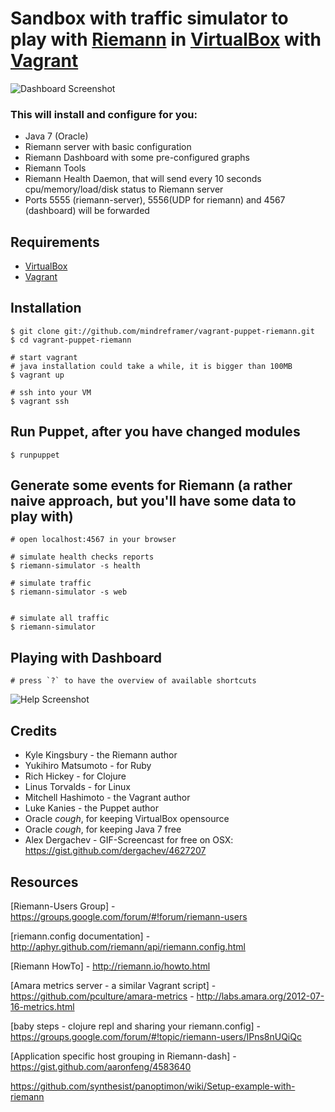 # Sandbox with traffic simulator to play with [Riemann] in [VirtualBox] with [Vagrant]



![Dashboard Screenshot](https://raw.github.com/mindreframer/vagrant-puppet-riemann/master/pics/dashboard_screenshot.png)


### This will install and configure for you:

  - Java 7 (Oracle)
  - Riemann server with basic configuration
  - Riemann Dashboard with some pre-configured graphs
  - Riemann Tools
  - Riemann Health Daemon, that will send every 10 seconds cpu/memory/load/disk status to Riemann server
  - Ports 5555 (riemann-server), 5556(UDP for riemann) and 4567 (dashboard) will be forwarded



## Requirements
  - [VirtualBox]
  - [Vagrant]


## Installation

    $ git clone git://github.com/mindreframer/vagrant-puppet-riemann.git
    $ cd vagrant-puppet-riemann

    # start vagrant
    # java installation could take a while, it is bigger than 100MB
    $ vagrant up

    # ssh into your VM
    $ vagrant ssh


## Run Puppet, after you have changed modules

    $ runpuppet

## Generate some events for Riemann (a rather naive approach, but you'll have some data to play with)
    # open localhost:4567 in your browser

    # simulate health checks reports
    $ riemann-simulator -s health

    # simulate traffic
    $ riemann-simulator -s web


    # simulate all traffic
    $ riemann-simulator


## Playing with Dashboard

    # press `?` to have the overview of available shortcuts

![Help Screenshot](https://raw.github.com/mindreframer/vagrant-puppet-riemann/master/pics/help_screenshot.png)


## Credits

  - Kyle Kingsbury - the Riemann author
  - Yukihiro Matsumoto - for Ruby
  - Rich Hickey - for Clojure
  - Linus Torvalds - for Linux
  - Mitchell Hashimoto - the Vagrant author
  - Luke Kanies - the Puppet author
  - Oracle *cough*, for keeping VirtualBox opensource
  - Oracle *cough*, for keeping Java 7 free
  - Alex Dergachev - GIF-Screencast for free on OSX: https://gist.github.com/dergachev/4627207


[Vagrant]: http://vagrantup.com
[VirtualBox]: https://www.virtualbox.org/
[Riemann]: http://riemann.io



## Resources

  [Riemann-Users Group]
    - https://groups.google.com/forum/#!forum/riemann-users

  [riemann.config documentation]
    - http://aphyr.github.com/riemann/api/riemann.config.html

  [Riemann HowTo]
    - http://riemann.io/howto.html

  [Amara metrics server - a similar Vagrant script]
    - https://github.com/pculture/amara-metrics
    - http://labs.amara.org/2012-07-16-metrics.html

  [baby steps - clojure repl and sharing your riemann.config]
    - https://groups.google.com/forum/#!topic/riemann-users/IPns8nUQiQc

  [Application specific host grouping in Riemann-dash]
    - https://gist.github.com/aaronfeng/4583640


  https://github.com/synthesist/panoptimon/wiki/Setup-example-with-riemann
